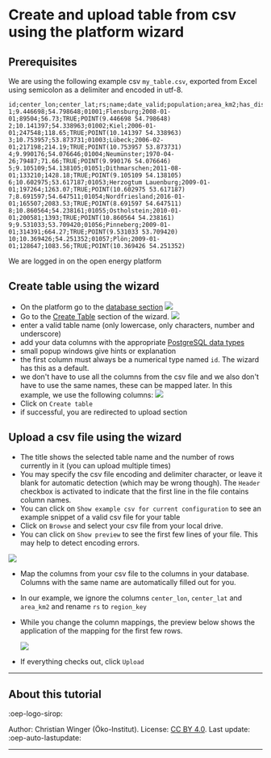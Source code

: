 # Create and upload table from csv using the platform wizard

## Prerequisites

We are using the following example csv `my_table.csv`, exported from Excel using semicolon as a delimiter and encoded in utf-8.

```
id;center_lon;center_lat;rs;name;date_valid;population;area_km2;has_dist;geometry_wkt
1;9.446698;54.798648;01001;Flensburg;2008-01-01;89504;56.73;TRUE;POINT(9.446698 54.798648)
2;10.141397;54.338963;01002;Kiel;2006-01-01;247548;118.65;TRUE;POINT(10.141397 54.338963)
3;10.753957;53.873731;01003;Lübeck;2006-02-01;217198;214.19;TRUE;POINT(10.753957 53.873731)
4;9.990176;54.076646;01004;Neumünster;1970-04-26;79487;71.66;TRUE;POINT(9.990176 54.076646)
5;9.105109;54.138105;01051;Dithmarschen;2011-08-01;133210;1428.18;TRUE;POINT(9.105109 54.138105)
6;10.602975;53.617187;01053;Herzogtum Lauenburg;2009-01-01;197264;1263.07;TRUE;POINT(10.602975 53.617187)
7;8.691597;54.647511;01054;Nordfriesland;2016-01-01;165507;2083.53;TRUE;POINT(8.691597 54.647511)
8;10.860564;54.238161;01055;Ostholstein;2010-01-01;200581;1393;TRUE;POINT(10.860564 54.238161)
9;9.531033;53.709420;01056;Pinneberg;2009-01-01;314391;664.27;TRUE;POINT(9.531033 53.709420)
10;10.369426;54.251352;01057;Plön;2009-01-01;128647;1083.56;TRUE;POINT(10.369426 54.251352)
```

We are logged in on the open energy platform

## Create table using the wizard

- On the platform go to the [database section](https://openenergyplatform.org/dataedit/schemas)
  ![](https://openenergyplatform.org/media/image/2021/02/tutorial_upload_img1.png)
- Go to the [Create Table](https://openenergyplatform.org/dataedit/wizard/) section of the wizard.
  ![](https://openenergyplatform.org/media/image/2021/02/tutorial_upload_img2.png)
- enter a valid table name (only lowercase, only characters, number and underscore)
- add your data columns with the appropriate [PostgreSQL data types](https://www.postgresql.org/docs/current/datatype.html)
- small popup windows give hints or explanation
- the first column must always be a numerical type named `id`. The wizard has this as a default.
- we don't have to use all the columns from the csv file and we also don't have to use the same names, these can be mapped later. In this example, we use the following columns:
  ![](https://openenergyplatform.org/media/image/2021/02/tutorial_upload_img3.png)
- Click on `Create table`
- if successful, you are redirected to upload section

## Upload a csv file using the wizard

- The title shows the selected table name and the number of rows currently in it (you can upload multiple times)
- You may specify the csv file encoding and delimiter character, or leave it blank for automatic detection (which may be wrong though). The `Header` checkbox is activated to indicate that the first line in the file contains column names.
- You can click on `Show example csv for current configuration` to see an example snippet of a valid csv file for your table
- Click on `Browse` and select your csv file from your local drive.
- You can click on `Show preview` to see the first few lines of your file. This may help to detect encoding errors.

![](https://openenergyplatform.org/media/image/2021/02/tutorial_upload_img4.png)

- Map the columns from your csv file to the columns in your database. Columns with the same name are automatically filled out for you.
- In our example, we ignore the columns `center_lon`, `center_lat` and `area_km2` and rename `rs` to `region_key`
- While you change the column mappings, the preview below shows the application of the mapping for the first few rows.

  ![](https://openenergyplatform.org/media/image/2021/02/tutorial_upload_img5.png)

- If everything checks out, click `Upload`

---

## About this tutorial

:oep-logo-sirop:

Author: Christian Winger (Öko-Institut). License: [CC BY 4.0](https://creativecommons.org/licenses/by/4.0/deed.en). Last update: :oep-auto-lastupdate:

---
